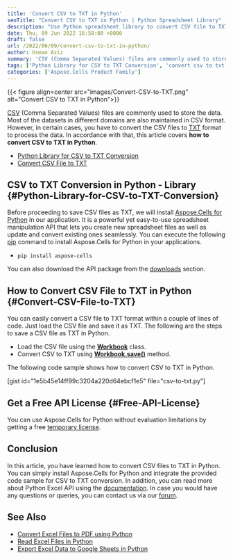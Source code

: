 ```yaml
---
title: 'Convert CSV to TXT in Python'
seoTitle: "Convert CSV to TXT in Python | Python Spreadsheet Library"
description: "Use Python spreadsheet library to convert CSV file to TXT in Python. Get the source code and download and use the library for free with temporary license."
date: Thu, 09 Jun 2022 16:58:00 +0000
draft: false
url: /2022/06/09/convert-csv-to-txt-in-python/
author: Usman Aziz
summary: 'CSV (Comma Separated Values) files are commonly used to store the data. Most of the datasets in different domains are also maintained in CSV format. However, in certain cases, you have to convert the CSV files to TXT format to process the data. In accordance with that, this article covers **how to convert CSV to TXT in Python**.'
tags: ['Python Library for CSV to TXT Conversion', 'convert csv to txt in python', 'csv to txt converter library for python', 'python spreadsheet library']
categories: ['Aspose.Cells Product Family']
---
```




{{< figure align=center src="images/Convert-CSV-to-TXT.png" alt="Convert CSV to TXT in Python">}}


[CSV][3] (Comma Separated Values) files are commonly used to store the data. Most of the datasets in different domains are also maintained in CSV format. However, in certain cases, you have to convert the CSV files to [TXT][4] format to process the data. In accordance with that, this article covers **how to convert CSV to TXT in Python**.

*   [Python Library for CSV to TXT Conversion][5]
*   [Convert CSV File to TXT][6]

## CSV to TXT Conversion in Python - Library {#Python-Library-for-CSV-to-TXT-Conversion}

Before proceeding to save CSV files as TXT, we will install [Aspose.Cells for Python][7] in our application. It is a powerful yet easy-to-use spreadsheet manipulation API that lets you create new spreadsheet files as well as update and convert existing ones seamlessly. You can execute the following [pip][8] command to install Aspose.Cells for Python in your applications.

*   `pip install aspose-cells`

You can also download the API package from the [downloads][9] section.

## How to Convert CSV File to TXT in Python {#Convert-CSV-File-to-TXT}

You can easily convert a CSV file to TXT format within a couple of lines of code. Just load the CSV file and save it as TXT. The following are the steps to save a CSV file as TXT in Python.

*   Load the CSV file using the **[Workbook][10]** class.
*   Convert CSV to TXT using **[Workbook.save()][11]** method.

The following code sample shows how to convert CSV to TXT in Python.

\[gist id="1e5b45e14ff99c3204a220d64ebcf1e5" file="csv-to-txt.py"\]

## Get a Free API License {#Free-API-License}

You can use Aspose.Cells for Python without evaluation limitations by getting a free [temporary license][12].

## Conclusion

In this article, you have learned how to convert CSV files to TXT in Python. You can simply install Aspose.Cells for Python and integrate the provided code sample for CSV to TXT conversion. In addition, you can read more about Python Excel API using the [documentation][13]. In case you would have any questions or queries, you can contact us via our [forum][14].

## See Also

*   [Convert Excel Files to PDF using Python][15]
*   [Read Excel Files in Python][16]
*   [Export Excel Data to Google Sheets in Python][17]


[1]: https://docs.fileformat.com/spreadsheet/csv/
[2]: https://docs.fileformat.com/word-processing/txt/
[3]: https://docs.fileformat.com/spreadsheet/csv/
[4]: https://docs.fileformat.com/word-processing/txt/
[5]: #Python-Library-for-CSV-to-TXT-Conversion
[6]: #Convert-CSV-File-to-TXT
[7]: https://products.aspose.com/cells/python-java
[8]: https://pypi.org/project/aspose-cells/
[9]: https://downloads.aspose.com/cells/python-java
[10]: https://apireference.aspose.com/cells/python/asposecells.api/Workbook
[11]: https://apireference.aspose.com/cells/python/asposecells.api/workbook#save(java.lang.String)
[12]: https://purchase.aspose.com/temporary-license
[13]: https://docs.aspose.com/cells/python-java/
[14]: https://forum.aspose.com/
[15]: https://blog.aspose.com/2021/04/02/convert-excel-files-to-pdf-in-python/
[16]: https://blog.aspose.com/2021/12/09/read-excel-files-using-python/
[17]: https://blog.aspose.com/2022/02/14/export-excel-data-to-google-sheets-in-python/





